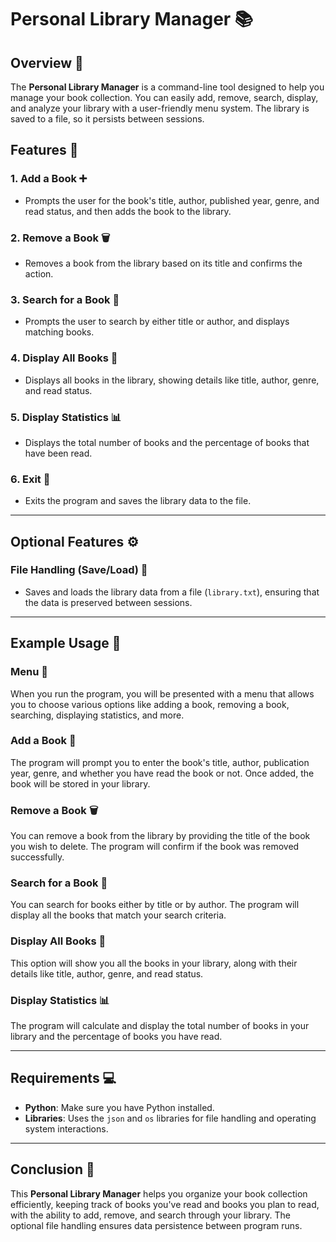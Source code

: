 # Personal Library Manager 📚

## Overview 🌟

The **Personal Library Manager** is a command-line tool designed to help you manage your book collection. You can easily add, remove, search, display, and analyze your library with a user-friendly menu system. The library is saved to a file, so it persists between sessions.

## Features 🎯

### 1. **Add a Book ➕**
   - Prompts the user for the book's title, author, published year, genre, and read status, and then adds the book to the library.

### 2. **Remove a Book 🗑️**
   - Removes a book from the library based on its title and confirms the action.

### 3. **Search for a Book 🔎**
   - Prompts the user to search by either title or author, and displays matching books.

### 4. **Display All Books 📖**
   - Displays all books in the library, showing details like title, author, genre, and read status.

### 5. **Display Statistics 📊**
   - Displays the total number of books and the percentage of books that have been read.

### 6. **Exit 🚪**
   - Exits the program and saves the library data to the file.

---

## Optional Features ⚙️

### File Handling (Save/Load) 💾

- Saves and loads the library data from a file (`library.txt`), ensuring that the data is preserved between sessions.

---

## Example Usage 🚀

### Menu 📝
When you run the program, you will be presented with a menu that allows you to choose various options like adding a book, removing a book, searching, displaying statistics, and more.

### Add a Book 📝
The program will prompt you to enter the book's title, author, publication year, genre, and whether you have read the book or not. Once added, the book will be stored in your library.

### Remove a Book 🗑️
You can remove a book from the library by providing the title of the book you wish to delete. The program will confirm if the book was removed successfully.

### Search for a Book 🔎
You can search for books either by title or by author. The program will display all the books that match your search criteria.

### Display All Books 📖
This option will show you all the books in your library, along with their details like title, author, genre, and read status.

### Display Statistics 📊
The program will calculate and display the total number of books in your library and the percentage of books you have read.

---

## Requirements 💻

- **Python**: Make sure you have Python installed.
- **Libraries**: Uses the `json` and `os` libraries for file handling and operating system interactions.

---

## Conclusion 🎉

This **Personal Library Manager** helps you organize your book collection efficiently, keeping track of books you've read and books you plan to read, with the ability to add, remove, and search through your library. The optional file handling ensures data persistence between program runs.
